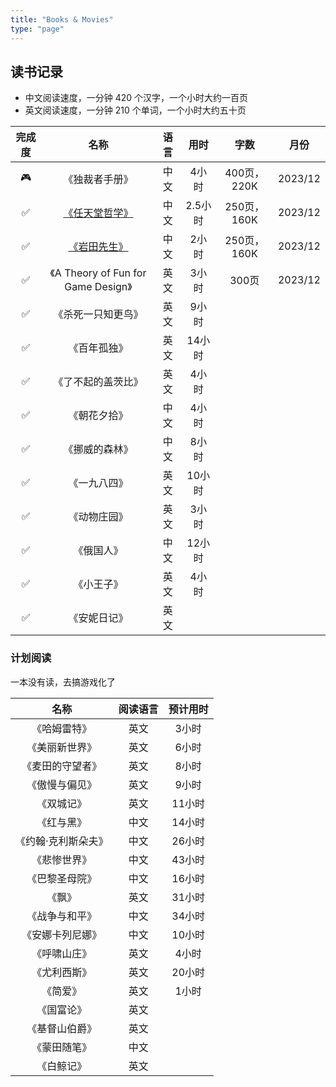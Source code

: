 ```yaml
---
title: "Books & Movies"
type: "page"
---
```


## 读书记录

- 中文阅读速度，一分钟 420 个汉字，一个小时大约一百页
- 英文阅读速度，一分钟 210 个单词，一个小时大约五十页

| 完成度 | 名称 | 语言 | 用时| 字数 | 月份 |
|:----:|:---------------------------------------:|:----:|:---------:|:-----:|:-----:|
| 🎮   |《独裁者手册》                             |中文    |4小时    | 400页，220K|2023/12|
| ✅   |[《任天堂哲学》](./nintendo/)              |中文   |2.5小时   | 250页，160K|2023/12|
| ✅   |[《岩田先生》](./nintendo/)                |中文   |2小时     | 250页，160K|2023/12|
| ✅   |《A Theory of Fun for Game Design》       |英文    |3小时    | 300页 |2023/12|
| ✅   |《杀死一只知更鸟》                        |英文   |9小时   |||
| ✅   | 《百年孤独》                             |英文   |14小时   |||
| ✅   | 《了不起的盖茨比》                        |英文   |4小时    |||
| ✅   | 《朝花夕拾》                             |中文   |4小时    |||
| ✅   | 《挪威的森林》                           |中文   |8小时    |||
| ✅   | 《一九八四》                             |英文   |10小时   |||
| ✅   | 《动物庄园》                             |英文   |3小时    |||
| ✅   | 《俄国人》                               |中文   |12小时   |||
| ✅   | 《小王子》                               |英文   |4小时    |||
| ✅   | 《安妮日记》                             |英文   |         |||




### 计划阅读

一本没有读，去搞游戏化了

| 名称 | 阅读语言 | 预计用时|
|:---------------------------------------:|:----:|:------:|
| 《哈姆雷特》                             |英文   |3小时    |
| 《美丽新世界》                          |英文   |6小时    |
| 《麦田的守望者》                        |英文   |8小时    |
| 《傲慢与偏见》                           |英文    |9小时    |
| 《双城记》                              |英文   |11小时    |
| 《红与黑》                              |中文    |14小时    |
| 《约翰·克利斯朵夫》                      |中文  |26小时    |
| 《悲惨世界》                             |中文    |43小时    |
| 《巴黎圣母院》                           |中文   |16小时    |
| 《飘》                                  |英文  |31小时    |
| 《战争与和平》                           |中文   |34小时         |
| 《安娜卡列尼娜》                         |中文   |  10小时   |
| 《呼啸山庄》                             |英文   |4小时    |
| 《尤利西斯》                            |英文   |20小时    |
| 《简爱》                               |英文   |1小时    |
| 《国富论》                               |英文   |   |
| 《基督山伯爵》                            |英文   |   |
| 《蒙田随笔》                              |中文   |   |
| 《白鲸记》                               |英文   |   |